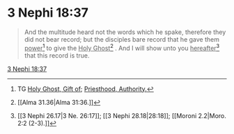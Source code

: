 # 3 Nephi 18:37

> And the multitude heard not the words which he spake, therefore they did not bear record; but the disciples bare record that he gave them <u>power</u>[^a] to give the <u>Holy Ghost</u>[^b] . And I will show unto you <u>hereafter</u>[^c] that this record is true.

[3 Nephi 18:37](https://www.churchofjesuschrist.org/study/scriptures/bofm/3-ne/18?lang=eng&id=p37#p37)


[^a]: TG [Holy Ghost, Gift of](https://www.churchofjesuschrist.org/study/scriptures/tg/holy-ghost-gift-of?lang=eng); [Priesthood, Authority.](https://www.churchofjesuschrist.org/study/scriptures/tg/priesthood-authority?lang=eng)
[^b]: [[Alma 31.36|Alma 31:36.]]
[^c]: [[3 Nephi 26.17|3 Ne. 26:17]]; [[3 Nephi 28.18|28:18]]; [[Moroni 2.2|Moro. 2:2 (2-3).]]
